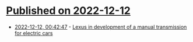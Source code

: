 # [Published on 2022-12-12](index.md)

* [2022-12-12, 00:42:47](https://news.ycombinator.com/item?id=33949424) - [Lexus in development of a manual transmission for electric cars](https://www.evo.co.uk/lexus/205509/toyota-in-development-of-a-manual-transmission-for-electric-cars)
